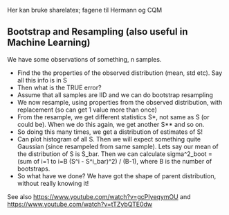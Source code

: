 Her kan bruke sharelatex; fagene til Hermann og CQM 



## Bootstrap and Resampling (also useful in Machine Learning)
We have some observations of something, n samples.
* Find the the properties of the observed distribution (mean, std etc). Say all this info is in S
* Then what is the TRUE error?
* Assume that all samples are IID and we can do bootstrap resampling
* We now resample, using properties from the observed distribution, with replacement (so can get 1 value more than once)
* From the resample, we get different statistics S*, not same as S (or could be). When we do this again, we get another S** and so on.
* So doing this many times, we get a distribution of estimates of S!
* Can plot histogram of all S. Then we will expect something quite Gaussian (since resampeled from same sample). Lets say our mean of the distribution of S is S_bar. Then we can calculate sigma^2_boot = (sum of i=1 to i=B (S^i - S^i_bar)^2) / (B-1), where B is the number of bootstraps. 
* So what have we done? We have got the shape of parent distribution, without really knowing it!

See also https://www.youtube.com/watch?v=gcPIyeqymOU and https://www.youtube.com/watch?v=tTZybQTE0dw
